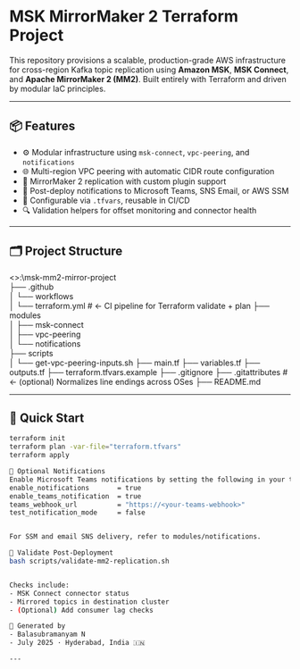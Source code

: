# MSK MirrorMaker 2 Terraform Project

This repository provisions a scalable, production-grade AWS infrastructure for cross-region Kafka topic replication using **Amazon MSK**, **MSK Connect**, and **Apache MirrorMaker 2 (MM2)**. Built entirely with Terraform and driven by modular IaC principles.

---

## 📦 Features

- ⚙️ Modular infrastructure using `msk-connect`, `vpc-peering`, and `notifications`
- 🌐 Multi-region VPC peering with automatic CIDR route configuration
- 🔁 MirrorMaker 2 replication with custom plugin support
- 🚨 Post-deploy notifications to Microsoft Teams, SNS Email, or AWS SSM
- 📜 Configurable via `.tfvars`, reusable in CI/CD
- 🔍 Validation helpers for offset monitoring and connector health

---

## 🗂️ Project Structure
<<root>>:\msk-mm2-mirror-project\
├── .github\
│   └── workflows\
│       └── terraform.yml         # ← CI pipeline for Terraform validate + plan
├── modules\
│   ├── msk-connect\
│   ├── vpc-peering\
│   └── notifications\
├── scripts\
│   └── get-vpc-peering-inputs.sh
├── main.tf
├── variables.tf
├── outputs.tf
├── terraform.tfvars.example
├── .gitignore
├── .gitattributes               # ← (optional) Normalizes line endings across OSes
├── README.md


---

## 🚀 Quick Start

```bash
terraform init
terraform plan -var-file="terraform.tfvars"
terraform apply

🔔 Optional Notifications
Enable Microsoft Teams notifications by setting the following in your terraform.tfvars:
enable_notifications       = true
enable_teams_notification  = true
teams_webhook_url          = "https://<your-teams-webhook>"
test_notification_mode     = false


For SSM and email SNS delivery, refer to modules/notifications.

🧪 Validate Post-Deployment
bash scripts/validate-mm2-replication.sh


Checks include:
- MSK Connect connector status
- Mirrored topics in destination cluster
- (Optional) Add consumer lag checks

📄 Generated by
- Balasubramanyam N
- July 2025 · Hyderabad, India 🇮🇳

---

